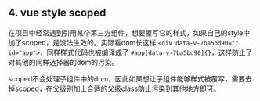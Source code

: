 
## 4. vue style scoped

在项目中经常遇到引用某个第三方组件，想要覆写它的样式，如果自己的style中加了scoped，是没法生效的。实际看dom长这样 `<div data-v-7ba5bd90="" id="app">`，同样样式代码也被编译成了 `#app[data-v-7ba5bd90]{}`，这样防止了对其他的同样选择器的dom的污染。

scoped不会处理子组件中的dom，因此如果想让子组件能够样式被覆写，需要去掉scoped，在父级别加上合适的父级class防止污染到其他地方即可。
